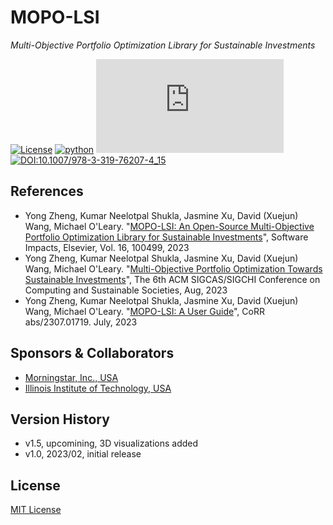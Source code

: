 # MOPO-LSI
*Multi-Objective Portfolio Optimization Library for Sustainable Investments*

[![License](https://img.shields.io/badge/License-MIT-orange.svg)](./LICENSE)
[![python](https://badges.aleen42.com/src/python.svg)](https://badges.aleen42.com/src/python.svg)
[![Citation Badge](https://api.juleskreuer.eu/citation-badge.php?doi=10.1016/j.simpa.2023.100499)](https://scholar.google.com/citations?view_op=view_citation&hl=en&citation_for_view=0FENWMcAAAAJ:nRpfm8aw39MC)
[![DOI:10.1007/978-3-319-76207-4_15](https://zenodo.org/badge/DOI/10.1016/j.simpa.2023.100499.svg)](https://doi.org/10.1016/j.simpa.2023.100499)

## References
+ Yong Zheng, Kumar Neelotpal Shukla, Jasmine Xu, David (Xuejun) Wang, Michael O'Leary. "[MOPO-LSI: An Open-Source Multi-Objective Portfolio Optimization Library for Sustainable Investments](https://doi.org/10.1016/j.simpa.2023.100499)", Software Impacts, Elsevier, Vol. 16, 100499, 2023
+ Yong Zheng, Kumar Neelotpal Shukla, Jasmine Xu, David (Xuejun) Wang, Michael O'Leary. "[Multi-Objective Portfolio Optimization Towards Sustainable Investments](https://doi.org/10.1145/3588001.3609373)", The 6th ACM SIGCAS/SIGCHI Conference on Computing and Sustainable Societies, Aug, 2023
+ Yong Zheng, Kumar Neelotpal Shukla, Jasmine Xu, David (Xuejun) Wang, Michael O'Leary. "[MOPO-LSI: A User Guide](https://arxiv.org/abs/2307.01719)", CoRR abs/2307.01719. July, 2023

## Sponsors & Collaborators
+ [Morningstar, Inc., USA](https://www.morningstar.com/)
+ [Illinois Institute of Technology, USA](https://www.iit.edu/)

## Version History
+ v1.5, upcomining, 3D visualizations added
+ v1.0, 2023/02, initial release

## License
[MIT License](./LICENSE)

